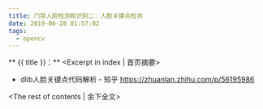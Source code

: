 ```yaml
---
title: 门禁人脸检测和识别二：人脸关键点检测
date: 2019-06-28 01:57:02
tags:
  - opencv
---
```

** {{ title }}：** <Excerpt in index | 首页摘要>

* dlib人脸关键点代码解析 - 知乎 https://zhuanlan.zhihu.com/p/56195986

<!-- more -->
<The rest of contents | 余下全文>


